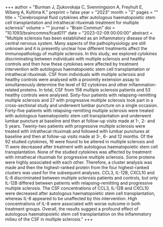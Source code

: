 +++
author = "Burman J, Zjukovskaja C, Svenningsson A, Freyhult E, Wiberg A, Kultima K."
preprint = false
year = "2023"
month = "2"
pages = ""
title = "Cerebrospinal fluid cytokines after autologous haematopoietic stem cell transplantation and intrathecal rituximab treatment for multiple sclerosis"
volume = ""
journal = "Brain Commun"
doi = "10.1093/braincomms/fcad011"
date = "2023-02-09 00:00:00"
abstract = "Multiple sclerosis has been established as an inflammatory disease of the central nervous system. Many aspects of the pathophysiology are still unknown and it is presently unclear how different treatments affect the immunopathology of multiple sclerosis. In this study, we explored cytokines discriminating between individuals with multiple sclerosis and healthy controls and then how these cytokines were affected by treatment intervention with autologous haematopoietic stem cell transplantation or intrathecal rituximab. CSF from individuals with multiple sclerosis and healthy controls were analysed with a proximity extension assay to simultaneously determine the level of 92 cytokines and other inflammation-related proteins. In total, CSF from 158 multiple sclerosis patients and 53 healthy controls were analysed. Sixty-four patients with relapsing-remitting multiple sclerosis and 27 with progressive multiple sclerosis took part in a cross-sectional study and underwent lumbar puncture on a single occasion. Forty-five patients with relapsing-remitting multiple sclerosis were treated with autologous haematopoietic stem cell transplantation and underwent lumbar puncture at baseline and then at follow-up visits made at 1-, 2- and 5 years. Twenty-two patients with progressive multiple sclerosis were treated with intrathecal rituximab and followed with lumbar punctures at baseline and then at follow-up visits made at 3-, 6- and 12 months. Of the 92 studied cytokines, 16 were found to be altered in multiple sclerosis and 11 were decreased after treatment with autologous haematopoietic stem cell transplantation. None of the studied cytokines was affected by treatment with intrathecal rituximab for progressive multiple sclerosis. Some proteins were highly associated with each other. Therefore, a cluster analysis was made and then the highest-ranked protein from the four highest-ranked clusters was used for the subsequent analyses. CCL3, IL-12B, CXCL10 and IL-8 discriminated between multiple sclerosis patients and controls, but only IL-12B differed between patients with relapsing-remitting and progressive multiple sclerosis. The CSF concentrations of CCL3, IL-12B and CXCL10 were decreased after autologous haematopoietic stem cell transplantation, whereas IL-8 appeared to be unaffected by this intervention. High concentrations of IL-8 were associated with worse outcome in both treatment groups. Overall, the results suggest a profound effect of autologous haematopoietic stem cell transplantation on the inflammatory milieu of the CSF in multiple sclerosis."
+++

